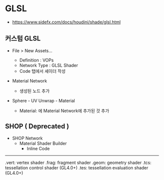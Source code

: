 # GLSL

- <https://www.sidefx.com/docs/houdini/shade/glsl.html>


## 커스텀 GLSL

- File > New Assets...
  - Definition : VOPs
  - Network Type : GLSL Shader
  - Code 탭에서 셰이더 작성

- Material Network
  - 생성된 노드 추가

- Sphere - UV Unwrap - Material
  - Material: 에 Material Network에 추가된 것 추가


## SHOP ( Deprecated )

- SHOP Network
  - Material Shader Builder
    - Inline Code


---

.vert: vertex shader
.frag: fragment shader
.geom: geometry shader
.tcs: tessellation control shader (GL4.0+)
.tes: tessellation evaluation shader (GL4.0+)